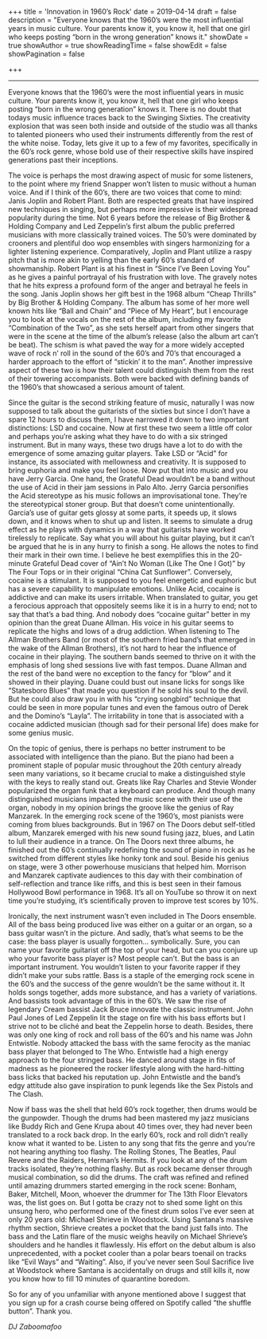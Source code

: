 +++
title = 'Innovation in 1960’s Rock'
date = 2019-04-14
draft = false
description = "Everyone knows that the 1960’s were the most influential years in music culture. Your parents know it, you know it, hell that one girl who keeps posting “born in the wrong generation” knows it."
showDate = true
showAuthor = true
showReadingTime = false
showEdit = false
showPagination = false

+++

***

Everyone knows that the 1960’s were the most influential years in music culture. Your parents know it, you know it, hell that one girl who keeps posting “born in the wrong generation” knows it. There is no doubt that todays music influence traces back to the Swinging Sixties. The creativity explosion that was seen both inside and outside of the studio was all thanks to talented pioneers who used their instruments differently from the rest of the white noise. Today, lets give it up to a few of my favorites, specifically in the 60’s rock genre, whose bold use of their respective skills have inspired generations past their inceptions.

The voice is perhaps the most drawing aspect of music for some listeners, to the point where my friend Snapper won’t listen to music without a human voice. And if I think of the 60’s, there are two voices that come to mind: Janis Joplin and Robert Plant. Both are respected greats that have inspired new techniques in singing, but perhaps more impressive is their widespread popularity during the time. Not 6 years before the release of Big Brother & Holding Company and Led Zeppelin’s first album the public preferred musicians with more classically trained voices. The 50’s were dominated by crooners and plentiful doo wop ensembles with singers harmonizing for a lighter listening experience. Comparatively, Joplin and Plant utilize a raspy pitch that is more akin to yelling than the early 60’s standard of showmanship. Robert Plant is at his finest in “Since I’ve Been Loving You” as he gives a painful portrayal of his frustration with love. The gravely notes that he hits express a profound form of the anger and betrayal he feels in the song. Janis Joplin shows her gift best in the 1968 album “Cheap Thrills” by Big Brother & Holding Company. The album has some of her more well known hits like “Ball and Chain” and “Piece of My Heart”, but I encourage you to look at the vocals on the rest of the album, including my favorite “Combination of the Two”, as she sets herself apart from other singers that were in the scene at the time of the album’s release (also the album art can’t be beat). The schism is what paved the way for a more widely accepted wave of rock n’ roll in the sound of the 60’s and 70’s that encouraged a harder approach to the effort of “stickin’ it to the man”. Another impressive aspect of these two is how their talent could distinguish them from the rest of their towering accompanists. Both were backed with defining bands of the 1960’s that showcased a serious amount of talent.

Since the guitar is the second striking feature of music, naturally I was now supposed to talk about the guitarists of the sixties but since I don’t have a spare 12 hours to discuss them, I have narrowed it down to two important distinctions: LSD and cocaine. Now at first these two seem a little off color and perhaps you’re asking what they have to do with a six stringed instrument. But in many ways, these two drugs have a lot to do with the emergence of some amazing guitar players. Take LSD or “Acid” for instance, its associated with mellowness and creativity. It is supposed to bring euphoria and make you feel loose. Now put that into music and you have Jerry Garcia. One hand, the Grateful Dead wouldn’t be a band without the use of Acid in their jam sessions in Palo Alto. Jerry Garcia personifies the Acid stereotype as his music follows an improvisational tone. They’re the stereotypical stoner group. But that doesn’t come unintentionally. Garcia’s use of guitar gets glossy at some parts, it speeds up, it slows down, and it knows when to shut up and listen. It seems to simulate a drug effect as he plays with dynamics in a way that guitarists have worked tirelessly to replicate. Say what you will about his guitar playing, but it can’t be argued that he is in any hurry to finish a song. He allows the notes to find their mark in their own time. I believe he best exemplifies this in the 20-minute Grateful Dead cover of “Ain’t No Woman (Like The One I Got)” by The Four Tops or in their original “China Cat Sunflower”. Conversely, cocaine is a stimulant. It is supposed to you feel energetic and euphoric but has a severe capability to manipulate emotions. Unlike Acid, cocaine is addictive and can make its users irritable. When translated to guitar, you get a ferocious approach that oppositely seems like it is in a hurry to end; not to say that that’s a bad thing. And nobody does “cocaine guitar” better in my opinion than the great Duane Allman. His voice in his guitar seems to replicate the highs and lows of a drug addiction. When listening to The Allman Brothers Band (or most of the southern fried band’s that emerged in the wake of the Allman Brothers), it’s not hard to hear the influence of cocaine in their playing. The southern bands seemed to thrive on it with the emphasis of long shed sessions live with fast tempos. Duane Allman and the rest of the band were no exception to the fancy for “blow” and it showed in their playing. Duane could bust out insane licks for songs like “Statesboro Blues” that made you question if he sold his soul to the devil. But he could also draw you in with his “crying songbird” technique that could be seen in more popular tunes and even the famous outro of Derek and the Domino’s “Layla”. The irritability in tone that is associated with a cocaine addicted musician (though sad for their personal life) does make for some genius music.

On the topic of genius, there is perhaps no better instrument to be associated with intelligence than the piano. But the piano had been a prominent staple of popular music throughout the 20th century already seen many variations, so it became crucial to make a distinguished style with the keys to really stand out. Greats like Ray Charles and Stevie Wonder popularized the organ funk that a keyboard can produce. And though many distinguished musicians impacted the music scene with their use of the organ, nobody in my opinion brings the groove like the genius of Ray Manzarek. In the emerging rock scene of the 1960’s, most pianists were coming from blues backgrounds. But in 1967 on The Doors debut self-titled album, Manzarek emerged with his new sound fusing jazz, blues, and Latin to lull their audience in a trance. On The Doors next three albums, he finished out the 60’s continually redefining the sound of piano in rock as he switched from different styles like honky tonk and soul. Beside his genius on stage, were 3 other powerhouse musicians that helped him. Morrison and Manzarek captivate audiences to this day with their combination of self-reflection and trance like riffs, and this is best seen in their famous Hollywood Bowl performance in 1968. It’s all on YouTube so throw it on next time you’re studying, it’s scientifically proven to improve test scores by 10%.

Ironically, the next instrument wasn’t even included in The Doors ensemble. All of the bass being produced live was either on a guitar or an organ, so a bass guitar wasn’t in the picture. And sadly, that’s what seems to be the case: the bass player is usually forgotten… symbolically. Sure, you can name your favorite guitarist off the top of your head, but can you conjure up who your favorite bass player is? Most people can’t. But the bass is an important instrument. You wouldn’t listen to your favorite rapper if they didn’t make your subs rattle. Bass is a staple of the emerging rock scene in the 60’s and the success of the genre wouldn’t be the same without it. It holds songs together, adds more substance, and has a variety of variations. And bassists took advantage of this in the 60’s. We saw the rise of legendary Cream bassist Jack Bruce innovate the classic instrument. John Paul Jones of Led Zeppelin lit the stage on fire with his bass efforts but I strive not to be cliché and beat the Zeppelin horse to death. Besides, there was only one king of rock and roll bass of the 60’s and his name was John Entwistle. Nobody attacked the bass with the same ferocity as the maniac bass player that belonged to The Who. Entwistle had a high energy approach to the four stringed bass. He danced around stage in fits of madness as he pioneered the rocker lifestyle along with the hard-hitting bass licks that backed his reputation up. John Entwistle and the band’s edgy attitude also gave inspiration to punk legends like the Sex Pistols and The Clash.

Now if bass was the shell that held 60’s rock together, then drums would be the gunpowder. Though the drums had been mastered my jazz musicians like Buddy Rich and Gene Krupa about 40 times over, they had never been translated to a rock back drop. In the early 60’s, rock and roll didn’t really know what it wanted to be. Listen to any song that fits the genre and you’re not hearing anything too flashy. The Rolling Stones, The Beatles, Paul Revere and the Raiders, Herman’s Hermits. If you look at any of the drum tracks isolated, they’re nothing flashy. But as rock became denser through musical combination, so did the drums. The craft was refined and refined until amazing drummers started emerging in the rock scene: Bonham, Baker, Mitchell, Moon, whoever the drummer for The 13th Floor Elevators was, the list goes on. But I gotta be crazy not to shed some light on this unsung hero, who performed one of the finest drum solos I’ve ever seen at only 20 years old: Michael Shrieve in Woodstock. Using Santana’s massive rhythm section, Shrieve creates a pocket that the band just falls into. The bass and the Latin flare of the music weighs heavily on Michael Shrieve’s shoulders and he handles it flawlessly. His effort on the debut album is also unprecedented, with a pocket cooler than a polar bears toenail on tracks like “Evil Ways” and “Waiting”. Also, if you’ve never seen Soul Sacrifice live at Woodstock where Santana is accidentally on drugs and still kills it, now you know how to fill 10 minutes of quarantine boredom.

So for any of you unfamiliar with anyone mentioned above I suggest that you sign up for a crash course being offered on Spotify called “the shuffle button”. Thank you.

*DJ Zaboomafoo*
